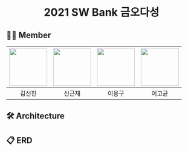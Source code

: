 

# <div align="center"> 2021 SW Bank 금오다성 </center>

 </div>

## 🧑‍💻 Member
<div align="center">
 
| [<img src="" width="100">](https://github.com/)| [<img src="" width="100">](https://github.com/) | [<img src="" width="100">](https://github.com/) | [<img src="" width="100">](https://github.com/) |
 :-------------------------------------: | :-------------------------------------: | :-------------------------------------: | :-------------------------------------: |
| 김선진 | 신근재 | 이용구 | 이고균 |

</div>

## 🛠 Architecture


## 📋 ERD


<br>
